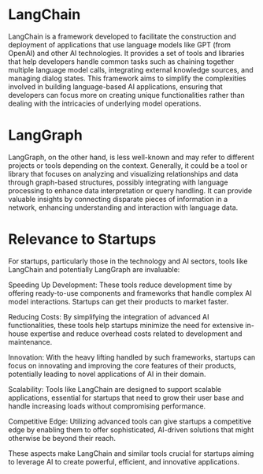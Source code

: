 # LangChain
LangChain is a framework developed to facilitate the construction and deployment of applications that use language models like GPT (from OpenAI) and other AI technologies. It provides a set of tools and libraries that help developers handle common tasks such as chaining together multiple language model calls, integrating external knowledge sources, and managing dialog states. This framework aims to simplify the complexities involved in building language-based AI applications, ensuring that developers can focus more on creating unique functionalities rather than dealing with the intricacies of underlying model operations.

# LangGraph
LangGraph, on the other hand, is less well-known and may refer to different projects or tools depending on the context. Generally, it could be a tool or library that focuses on analyzing and visualizing relationships and data through graph-based structures, possibly integrating with language processing to enhance data interpretation or query handling. It can provide valuable insights by connecting disparate pieces of information in a network, enhancing understanding and interaction with language data.

# Relevance to Startups
For startups, particularly those in the technology and AI sectors, tools like LangChain and potentially LangGraph are invaluable:

Speeding Up Development: These tools reduce development time by offering ready-to-use components and frameworks that handle complex AI model interactions. Startups can get their products to market faster.

Reducing Costs: By simplifying the integration of advanced AI functionalities, these tools help startups minimize the need for extensive in-house expertise and reduce overhead costs related to development and maintenance.

Innovation: With the heavy lifting handled by such frameworks, startups can focus on innovating and improving the core features of their products, potentially leading to novel applications of AI in their domain.

Scalability: Tools like LangChain are designed to support scalable applications, essential for startups that need to grow their user base and handle increasing loads without compromising performance.

Competitive Edge: Utilizing advanced tools can give startups a competitive edge by enabling them to offer sophisticated, AI-driven solutions that might otherwise be beyond their reach.

These aspects make LangChain and similar tools crucial for startups aiming to leverage AI to create powerful, efficient, and innovative applications.

